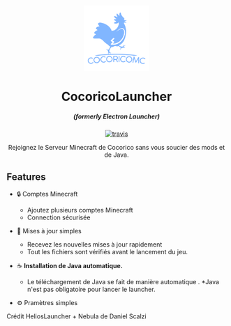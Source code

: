 <p align="center"><img src="./app/assets/images/SealCircle.png" width="150px" height="150px" alt="aventium softworks"></p>

<h1 align="center">CocoricoLauncher</h1>

<em><h5 align="center">(formerly Electron Launcher)</h5></em>

[<p align="center"><img src="https://cocorico-mc.pr11.fr/logo.png" alt="travis">](https://travis-ci.org/dscalzi/HeliosLauncher) </p>

<p align="center">Rejoignez le Serveur Minecraft de Cocorico sans vous soucier des mods et de Java.</p>



## Features

* 🔒 Comptes Minecraft
  * Ajoutez plusieurs comptes Minecraft
  * Connection sécurisée
* 📂 Mises à jour simples
  * Recevez les nouvelles mises à jour rapidement
  * Tout les fichiers sont vérifiés avant le lancement du jeu. 
* ☕ **Installation de Java automatique.**
    * Le téléchargement de Java se fait de manière automatique .
  *Java n'est pas obligatoire pour lancer le launcher.

* ⚙️ Pramètres simples


Crédit HeliosLauncher + Nebula de Daniel Scalzi

